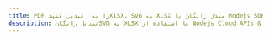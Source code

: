 ---title: PDF را به  تبدیل کنیدXLSX، SVG به XLSX مبدل رایگان یا Nodejs SDKdescription: تبدیل رایگانSVG به XLSX با استفاده از Nodejs Cloud APIs & SDK همچنین اسناد PDF را در Cloud ایجاد، ویرایش و رندر کنید.---